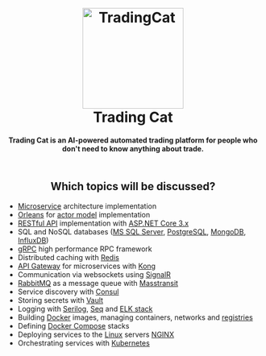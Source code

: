 <h1 align="center">
    <br>
    <a href="#"><img
            src="https://user-images.githubusercontent.com/7953033/65424385-1e441000-de14-11e9-99a4-a58f1846a00a.png"
            alt="TradingCat" width="200"></a>
    <br>
    Trading Cat
    <br>
</h1>

<h4 align="center">Trading Cat is an AI-powered automated trading platform for people who don't need to know anything
    about trade.</h4>

<h2 align="center">
    <br>
    Which topics will be discussed?
    <br>
</h2>
<ul>
    <li> <a href="https://microservices.io/">Microservice</a> architecture implementation </li>
    <li> <a href="http://dotnet.github.io/orleans/index.html">Orleans</a> for <a
            href="https://doc.akka.io/docs/akka/2.5.3/java/guide/actors-intro.html">actor model</a> implementation </li>
    <li> <a href="https://www.restapitutorial.com">RESTful API</a> implementation with <a
            href="https://dotnet.microsoft.com/download/dotnet-core">ASP.NET Core 3.x</a> </li>
    <li> SQL and NoSQL databases (<a href="https://www.microsoft.com/en-us/sql-server/sql-server-2019">MS SQL
            Server</a>, <a href="https://www.postgresql.org">PostgreSQL</a>,
        <a href="https://www.mongodb.com/">MongoDB</a>, <a href="https://www.influxdata.com/">InfluxDB</a>) </li>
    <li> <a href="https://grpc.io/">gRPC</a> high performance RPC framework </li>
    <li> Distributed caching with <a href="https://redis.io/">Redis</a> </li>
    <li> <a href="https://microservices.io/patterns/apigateway.html">API Gateway</a> for microservices with</a> <a
            href="https://konghq.com/kong/">Kong</a> </li>
    <li> Communication via websockets using <a href="https://dotnet.microsoft.com/apps/aspnet/signalr">SignalR</a> </li>
    <li> <a href="https://www.rabbitmq.com/">RabbitMQ</a> as a message queue with</a> <a
            href="https://masstransit-project.com/">Masstransit</a> </li>
    <li> Service discovery with <a href="https://www.consul.io/">Consul</a> </li>
    <li> Storing secrets with <a href="https://www.vaultproject.io/">Vault</a> </li>
    <li> Logging with <a href="https://serilog.net/">Serilog</a>, <a href="https://datalust.co/seq">Seq</a> and <a
            href="https://www.elastic.co/what-is/elk-stack">ELK stack</a> </li>
    <li> Building <a href="https://www.docker.com/">Docker</a> images, managing containers, networks and <a
            href="https://hub.docker.com/">registries</a> </li>
    <li> Defining <a href="https://docs.docker.com/compose/">Docker Compose</a> stacks </li>
    <li> Deploying services to the <a href="https://www.linux.org/">Linux</a> servers <a
            href="https://www.nginx.com/">NGINX</a> </li>
    <li> Orchestrating services with <a href="https://kubernetes.io/">Kubernetes</a> </li>

</ul>
